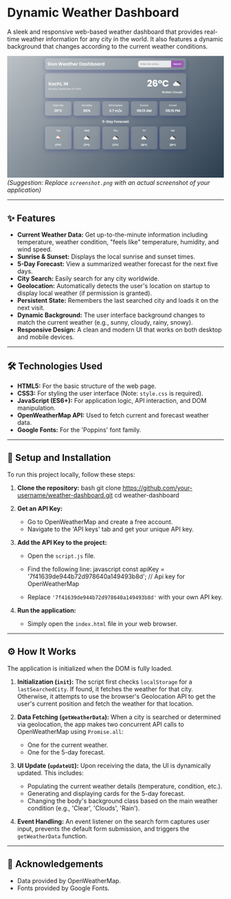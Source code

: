 # Dynamic Weather Dashboard

A sleek and responsive web-based weather dashboard that provides real-time weather information for any city in the world. It also features a dynamic background that changes according to the current weather conditions.

![Screenshot of the Weather Dashboard](./screenshot.png)
*(Suggestion: Replace `screenshot.png` with an actual screenshot of your application)*

---

## ✨ Features

- **Current Weather Data:** Get up-to-the-minute information including temperature, weather condition, "feels like" temperature, humidity, and wind speed.
- **Sunrise & Sunset:** Displays the local sunrise and sunset times.
- **5-Day Forecast:** View a summarized weather forecast for the next five days.
- **City Search:** Easily search for any city worldwide.
- **Geolocation:** Automatically detects the user's location on startup to display local weather (if permission is granted).
- **Persistent State:** Remembers the last searched city and loads it on the next visit.
- **Dynamic Background:** The user interface background changes to match the current weather (e.g., sunny, cloudy, rainy, snowy).
- **Responsive Design:** A clean and modern UI that works on both desktop and mobile devices.

---

## 🛠️ Technologies Used

- **HTML5:** For the basic structure of the web page.
- **CSS3:** For styling the user interface (Note: `style.css` is required).
- **JavaScript (ES6+):** For application logic, API interaction, and DOM manipulation.
- **OpenWeatherMap API:** Used to fetch current and forecast weather data.
- **Google Fonts:** For the 'Poppins' font family.

---

## 🚀 Setup and Installation

To run this project locally, follow these steps:

1. **Clone the repository:**
    bash
    git clone <https://github.com/your-username/weather-dashboard.git>
    cd weather-dashboard

2. **Get an API Key:**
    - Go to OpenWeatherMap and create a free account.
    - Navigate to the 'API keys' tab and get your unique API key.

3. **Add the API Key to the project:**
    - Open the `script.js` file.
    - Find the following line:
    javascript
      const apiKey = '7f41639de944b72d978640a149493b8d'; // Api key for OpenWeatherMap

    - Replace `'7f41639de944b72d978640a149493b8d'` with your own API key.

4. **Run the application:**
    - Simply open the `index.html` file in your web browser.

---

## ⚙️ How It Works

The application is initialized when the DOM is fully loaded.

1. **Initialization (`init`):** The script first checks `localStorage` for a `lastSearchedCity`. If found, it fetches the weather for that city. Otherwise, it attempts to use the browser's Geolocation API to get the user's current position and fetch the weather for that location.

2. **Data Fetching (`getWeatherData`):** When a city is searched or determined via geolocation, the app makes two concurrent API calls to OpenWeatherMap using `Promise.all`:
    - One for the current weather.
    - One for the 5-day forecast.

3. **UI Update (`updateUI`):** Upon receiving the data, the UI is dynamically updated. This includes:
    - Populating the current weather details (temperature, condition, etc.).
    - Generating and displaying cards for the 5-day forecast.
    - Changing the body's background class based on the main weather condition (e.g., 'Clear', 'Clouds', 'Rain').

4. **Event Handling:** An event listener on the search form captures user input, prevents the default form submission, and triggers the `getWeatherData` function.

---

## 🙏 Acknowledgements

- Data provided by OpenWeatherMap.
- Fonts provided by Google Fonts.
